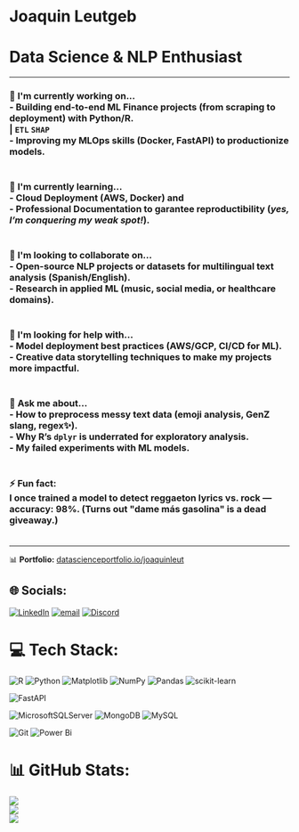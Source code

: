 # Joaquin Leutgeb 
# Data Science & NLP Enthusiast
---

### 🔭 **I'm currently working on...**<br>- Building **end-to-end ML Finance projects** (from scraping to deployment) with Python/R.  <br>  | `ETL` `SHAP`  <br>- Improving my **MLOps skills** (Docker, FastAPI) to productionize models.  <br><br>

### 🌱 **I'm currently learning...**<br>- **Cloud Deployment** (AWS, Docker) and <br>- **Professional Documentation** to garantee reproductibility (*yes, I’m conquering my weak spot!*).  <br><br>

### 👯 **I'm looking to collaborate on...**<br>- Open-source NLP projects or datasets for **multilingual text analysis** (Spanish/English). <br>- Research in **applied ML** (music, social media, or healthcare domains).  <br><br>

### 🤔 **I'm looking for help with...**<br>- **Model deployment best practices** (AWS/GCP, CI/CD for ML).  <br>- **Creative data storytelling** techniques to make my projects more impactful.  <br><br>

### 💬 **Ask me about...**<br>- How to preprocess messy text data (emoji analysis, GenZ slang, regex✨).   <br>- Why R’s `dplyr` is underrated for exploratory analysis.   <br>- My failed experiments with ML models.<br><br>

### ⚡ **Fun fact:**  <br>I once trained a model to detect reggaeton lyrics vs. rock — **accuracy: 98%**. (Turns out "dame más gasolina" is a dead giveaway.)  <br><br>

---

📊 **Portfolio:** [datascienceportfolio.io/joaquinleut](http://datascienceportfolio.io/joaquinleut)  


## 🌐 Socials:
[![LinkedIn](https://img.shields.io/badge/LinkedIn-%230077B5.svg?logo=linkedin&logoColor=white)](https://linkedin.com/in/joaquinleutgeb) 
[![email](https://img.shields.io/badge/Email-D14836?logo=gmail&logoColor=white)](mailto:joaquin.leut) 
[![Discord](https://img.shields.io/badge/Discord-%237289DA.svg?logo=discord&logoColor=white)](https://discord.gg/jota_jota_) 
# 💻 Tech Stack:
![R](https://img.shields.io/badge/r-%23276DC3.svg?style=for-the-badge&logo=r&logoColor=white)
![Python](https://img.shields.io/badge/python-3670A0?style=for-the-badge&logo=python&logoColor=ffdd54)
![Matplotlib](https://img.shields.io/badge/Matplotlib-%23ffffff.svg?style=for-the-badge&logo=Matplotlib&logoColor=black) 
![NumPy](https://img.shields.io/badge/numpy-%23013243.svg?style=for-the-badge&logo=numpy&logoColor=white)
![Pandas](https://img.shields.io/badge/pandas-%23150458.svg?style=for-the-badge&logo=pandas&logoColor=white)
![scikit-learn](https://img.shields.io/badge/scikit--learn-%23F7931E.svg?style=for-the-badge&logo=scikit-learn&logoColor=white)

![FastAPI](https://img.shields.io/badge/FastAPI-005571?style=for-the-badge&logo=fastapi)

![MicrosoftSQLServer](https://img.shields.io/badge/Microsoft%20SQL%20Server-CC2927?style=for-the-badge&logo=microsoft%20sql%20server&logoColor=white)
![MongoDB](https://img.shields.io/badge/MongoDB-%234ea94b.svg?style=for-the-badge&logo=mongodb&logoColor=white) 
![MySQL](https://img.shields.io/badge/mysql-4479A1.svg?style=for-the-badge&logo=mysql&logoColor=white) 

![Git](https://img.shields.io/badge/git-%23F05033.svg?style=for-the-badge&logo=git&logoColor=white)
![Power Bi](https://img.shields.io/badge/power_bi-F2C811?style=for-the-badge&logo=powerbi&logoColor=black)
# 📊 GitHub Stats:
![](https://github-readme-stats.vercel.app/api?username=Jotaleutgeb&theme=dark&hide_border=false&include_all_commits=false&count_private=true)<br/>
![](https://nirzak-streak-stats.vercel.app/?user=Jotaleutgeb&theme=dark&hide_border=false)<br/>
![](https://github-readme-stats.vercel.app/api/top-langs/?username=Jotaleutgeb&theme=dark&hide_border=false&include_all_commits=true&count_private=true&layout=compact)

<!-- Proudly created with GPRM ( https://gprm.itsvg.in ) -->
